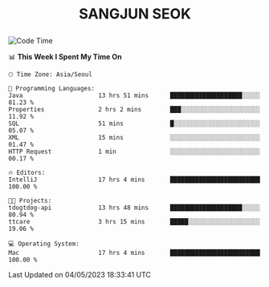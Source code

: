 <h1>
 <p align="center">
   SANGJUN SEOK
 </p>
</h1>

<!--START_SECTION:waka-->
![Code Time](http://img.shields.io/badge/Code%20Time-2%2C530%20hrs%207%20mins-blue)

📊 **This Week I Spent My Time On** 

```text
🕑︎ Time Zone: Asia/Seoul

💬 Programming Languages: 
Java                     13 hrs 51 mins      ████████████████████░░░░░   81.23 % 
Properties               2 hrs 2 mins        ███░░░░░░░░░░░░░░░░░░░░░░   11.92 % 
SQL                      51 mins             █░░░░░░░░░░░░░░░░░░░░░░░░   05.07 % 
XML                      15 mins             ░░░░░░░░░░░░░░░░░░░░░░░░░   01.47 % 
HTTP Request             1 min               ░░░░░░░░░░░░░░░░░░░░░░░░░   00.17 % 

🔥 Editors: 
IntelliJ                 17 hrs 4 mins       █████████████████████████   100.00 % 

🐱‍💻 Projects: 
tdogtdog-api             13 hrs 48 mins      ████████████████████░░░░░   80.94 % 
ttcare                   3 hrs 15 mins       █████░░░░░░░░░░░░░░░░░░░░   19.06 % 

💻 Operating System: 
Mac                      17 hrs 4 mins       █████████████████████████   100.00 % 
```


 Last Updated on 04/05/2023 18:33:41 UTC
<!--END_SECTION:waka-->
